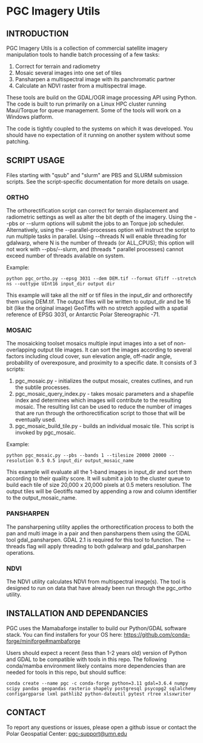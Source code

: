 # PGC Imagery Utils


## INTRODUCTION
PGC Imagery Utils is a collection of commercial satellite imagery manipulation tools to handle batch processing of a few tasks:

1) Correct for terrain and radiometry
2) Mosaic several images into one set of tiles
3) Pansharpen a multispectral image with its panchromatic partner
4) Calculate an NDVI raster from a multispectral image.

These tools are build on the GDAL/OGR image processing API using Python.  The code is built to run primarily on a Linux HPC cluster running Maui/Torque for queue management.  Some of the tools will work on a Windows platform.

The code is tightly coupled to the systems on which it was developed.  You should have no expectation of it running on another system without some patching.

## SCRIPT USAGE
Files starting with "qsub" and "slurm" are PBS and SLURM submission scripts.  See the script-specific documentation for more details on usage.

### ORTHO

The orthorectification script can correct for terrain displacement and radiometric settings as well as alter the bit depth of the imagery.  Using the --pbs or --slurm options will submit the jobs to an Torque job scheduler.  Alternatively, using the --parallel-processes option will instruct the script to run multiple tasks in parallel.  Using --threads N will enable threading for gdalwarp, where N is the number of threads (or ALL_CPUS); this option will not work with --pbs/--slurm, and (threads * parallel processes) cannot exceed number of threads available on system.

Example:
```
python pgc_ortho.py --epsg 3031 --dem DEM.tif --format GTiff --stretch ns --outtype UInt16 input_dir output dir
```

This example will take all the nitf or tif files in the input_dir and orthorectify them using DEM.tif.  The output files will be written to output_dir and be 16 bit (like the original image) GeoTiffs with no stretch applied with a spatial reference of EPSG 3031, or Antarctic Polar Stereographic -71.

### MOSAIC

The mosaicking toolset mosaics multiple input images into a set of non-overlapping output tile images.  It can sort the images according to several factors including cloud cover, sun elevation angle, off-nadir angle, probability of overexposure, and proximity to a specific date.  It consists of 3 scripts:

1. pgc_mosaic.py - initializes the output mosaic, creates cutlines, and run the subtile processes.
2. pgc_mosaic_query_index.py - takes mosaic parameters and a shapefile index and determines which images will contribute to the resulting mosaic. The resulting list can be used to reduce the number of images that are run through the orthorectification script to those that will be eventually used.
3. pgc_mosaic_build_tile.py - builds an individual mosaic tile.  This script is invoked by pgc_mosaic.

Example:
```
python pgc_mosaic.py --pbs --bands 1 --tilesize 20000 20000 --resolution 0.5 0.5 input_dir output_mosaic_name
```

This example will evaluate all the 1-band images in input_dir and sort them according to their quality score.  It will submit a job to the cluster queue to build each tile of size 20,000 x 20,000 pixels at 0.5 meters resolution.  The output tiles will be Geotiffs named by appending a row and column identifier to the output_mosaic_name.

### PANSHARPEN

The pansharpening utility applies the orthorectification process to both the pan and multi image in a pair and then pansharpens them using the GDAL tool gdal_pansharpen.  GDAL 2.1 is required for this tool to function.  The --threads flag will apply threading to both gdalwarp and gdal_pansharpen operations.

### NDVI

The NDVI utility calculates NDVI from multispectral image(s).  The tool is designed to run on data that have already been run through the pgc_ortho utility.

## INSTALLATION AND DEPENDANCIES
PGC uses the Mamabaforge installer to build our Python/GDAL software stack.  You can find installers for your OS here:
https://github.com/conda-forge/miniforge#mambaforge

Users should expect a recent (less than 1-2 years old) version of Python and GDAL to be compatible with tools in this repo.
The following conda/mamba environment likely contains more dependencies than are needed for tools in this repo, but should suffice:
```
conda create --name pgc -c conda-forge python=3.11 gdal=3.6.4 numpy scipy pandas geopandas rasterio shapely postgresql psycopg2 sqlalchemy configargparse lxml pathlib2 python-dateutil pytest rtree xlsxwriter
```


## CONTACT
To report any questions or issues, please open a github issue or contact the Polar Geospatial Center: 
pgc-support@umn.edu

